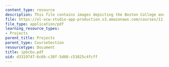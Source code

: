 ```yaml
---
content_type: resource
description: This file contains images depicting the Boston College and Boston University.
file: https://ol-ocw-studio-app-production.s3.amazonaws.com/courses/11-332j-urban-design-fall-2003/d33197476c6bc38f5d68c53825c4fcff_ipbcbu.pdf
file_type: application/pdf
learning_resource_types:
- Projects
parent_title: Projects
parent_type: CourseSection
resourcetype: Document
title: ipbcbu.pdf
uid: d3319747-6c6b-c38f-5d68-c53825c4fcff
---
```

